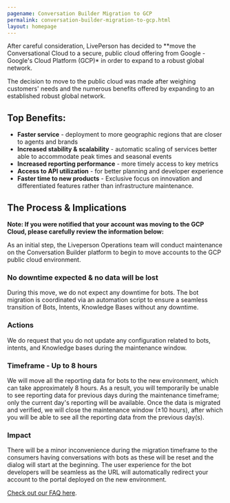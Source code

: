 ```yaml
---
pagename: Conversation Builder Migration to GCP 
permalink: conversation-builder-migration-to-gcp.html
layout: homepage
---
```


<div class="header-label">
After careful consideration, LivePerson has decided to **move the Conversational Cloud to a secure, public cloud offering from Google - Google's Cloud Platform (GCP)* in order to expand to a robust global network.

The decision to move to the public cloud was made after weighing customers' needs and the numerous benefits offered by expanding to an established robust global network.</div>
 
 ## Top Benefits:
  * **Faster service** - deployment to more geographic regions that are closer to agents and brands
  * **Increased stability & scalability** - automatic scaling of services better able to accommodate peak times and seasonal events
  * **Increased reporting performance** - more timely access to key metrics
  * **Access to API utilization** - for better planning and developer experience
  * **Faster time to new products** - Exclusive focus on innovation and differentiated features rather than infrastructure maintenance. 
 
## The Process & Implications
**Note: If you were notified that your account was moving to the GCP Cloud, please carefully review the information below:**

As an initial step, the Liveperson Operations team will conduct maintenance on the Conversation Builder platform to begin to move accounts to the GCP public cloud environment.

### No downtime expected & no data will be lost 
 During this move, we do not expect any downtime for bots. The bot migration is coordinated via an automation script to ensure a seamless transition of Bots, Intents, Knowledge Bases without any downtime.  

### Actions
 We do request that you do not update any configuration related to bots, intents, and Knowledge bases during the maintenance window. 

### Timeframe - Up to 8 hours
We will move all the reporting data for bots to the new environment, which can take approximately 8 hours.  As a result, you will temporarily be unable to see reporting data for previous days during the maintenance timeframe; only the current day's reporting will be available. Once the data is migrated and verified, we will close the maintenance window (±10 hours), after which you will be able to see all the reporting data from the previous day(s).

### Impact
There will be a minor inconvenience during the migration timeframe to the consumers having conversations with bots as these will be reset and the dialog will start at the beginning. The user experience for the bot developers will be seamless as the URL will automatically redirect your account to the portal deployed on the new environment. 

[Check out our FAQ here](.html).


